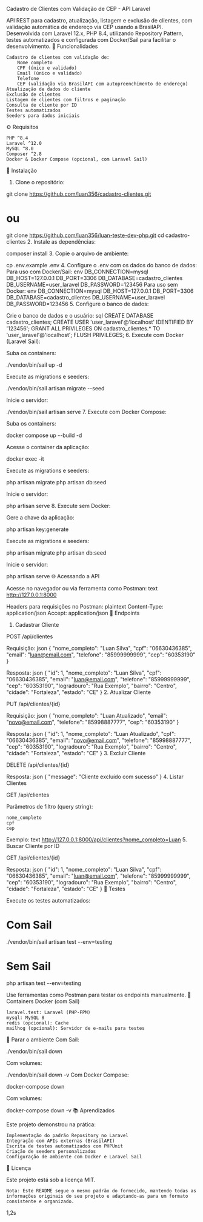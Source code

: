 Cadastro de Clientes com Validação de CEP - API Laravel

API REST para cadastro, atualização, listagem e exclusão de clientes, com validação automática de endereço via CEP usando a BrasilAPI. Desenvolvida com Laravel 12.x, PHP 8.4, utilizando Repository Pattern, testes automatizados e configurada com Docker/Sail para facilitar o desenvolvimento.
🧰 Funcionalidades

    Cadastro de clientes com validação de:
        Nome completo
        CPF (único e validado)
        Email (único e validado)
        Telefone
        CEP (validação via BrasilAPI com autopreenchimento de endereço)
    Atualização de dados do cliente
    Exclusão de clientes
    Listagem de clientes com filtros e paginação
    Consulta de cliente por ID
    Testes automatizados
    Seeders para dados iniciais

⚙️ Requisitos

    PHP ^8.4
    Laravel ^12.0
    MySQL ^8.0
    Composer ^2.8
    Docker & Docker Compose (opcional, com Laravel Sail)

🚀 Instalação
1. Clone o repositório:

git clone https://github.com/luan356/cadastro-clientes.git
# ou
git clone https://github.com/luan356/luan-teste-dev-php.git
cd cadastro-clientes
2. Instale as dependências:

composer install
3. Copie o arquivo de ambiente:

cp .env.example .env
4. Configure o .env com os dados do banco de dados:
Para uso com Docker/Sail:
env
DB_CONNECTION=mysql
DB_HOST=127.0.0.1
DB_PORT=3306
DB_DATABASE=cadastro_clientes
DB_USERNAME=user_laravel
DB_PASSWORD=123456
Para uso sem Docker:
env
DB_CONNECTION=mysql
DB_HOST=127.0.0.1
DB_PORT=3306
DB_DATABASE=cadastro_clientes
DB_USERNAME=user_laravel
DB_PASSWORD=123456
5. Configure o banco de dados:

Crie o banco de dados e o usuário:
sql
CREATE DATABASE cadastro_clientes;
CREATE USER 'user_laravel'@'localhost' IDENTIFIED BY '123456';
GRANT ALL PRIVILEGES ON cadastro_clientes.* TO 'user_laravel'@'localhost';
FLUSH PRIVILEGES;
6. Execute com Docker (Laravel Sail):

Suba os containers:

./vendor/bin/sail up -d

Execute as migrations e seeders:

./vendor/bin/sail artisan migrate --seed

Inicie o servidor:

./vendor/bin/sail artisan serve
7. Execute com Docker Compose:

Suba os containers:

docker compose up --build -d

Acesse o container da aplicação:

docker exec -it <nome-do-container> 

Execute as migrations e seeders:

php artisan migrate
php artisan db:seed

Inicie o servidor:

php artisan serve
8. Execute sem Docker:

Gere a chave da aplicação:

php artisan key:generate

Execute as migrations e seeders:

php artisan migrate
php artisan db:seed

Inicie o servidor:

php artisan serve
🌐 Acessando a API

Acesse no navegador ou via ferramenta como Postman:
text
http://127.0.0.1:8000

Headers para requisições no Postman:
plaintext
Content-Type: application/json
Accept: application/json
📡 Endpoints
1. Cadastrar Cliente

POST /api/clientes

Requisição:
json
{
  "nome_completo": "Luan Silva",
  "cpf": "06630436385",
  "email": "luan@email.com",
  "telefone": "85999999999",
  "cep": "60353190"
}

Resposta:
json
{
  "id": 1,
  "nome_completo": "Luan Silva",
  "cpf": "06630436385",
  "email": "luan@email.com",
  "telefone": "85999999999",
  "cep": "60353190",
  "logradouro": "Rua Exemplo",
  "bairro": "Centro",
  "cidade": "Fortaleza",
  "estado": "CE"
}
2. Atualizar Cliente

PUT /api/clientes/{id}

Requisição:
json
{
  "nome_completo": "Luan Atualizado",
  "email": "novo@email.com",
  "telefone": "85998887777",
  "cep": "60353190"
}

Resposta:
json
{
  "id": 1,
  "nome_completo": "Luan Atualizado",
  "cpf": "06630436385",
  "email": "novo@email.com",
  "telefone": "85998887777",
  "cep": "60353190",
  "logradouro": "Rua Exemplo",
  "bairro": "Centro",
  "cidade": "Fortaleza",
  "estado": "CE"
}
3. Excluir Cliente

DELETE /api/clientes/{id}

Resposta:
json
{ "message": "Cliente excluído com sucesso" }
4. Listar Clientes

GET /api/clientes

Parâmetros de filtro (query string):

    nome_completo
    cpf
    cep

Exemplo:
text
http://127.0.0.1:8000/api/clientes?nome_completo=Luan
5. Buscar Cliente por ID

GET /api/clientes/{id}

Resposta:
json
{
  "id": 1,
  "nome_completo": "Luan Silva",
  "cpf": "06630436385",
  "email": "luan@email.com",
  "telefone": "85999999999",
  "cep": "60353190",
  "logradouro": "Rua Exemplo",
  "bairro": "Centro",
  "cidade": "Fortaleza",
  "estado": "CE"
}
🧪 Testes

Execute os testes automatizados:

# Com Sail
./vendor/bin/sail artisan test --env=testing

# Sem Sail
php artisan test --env=testing

Use ferramentas como Postman para testar os endpoints manualmente.
📂 Containers Docker (com Sail)

    laravel.test: Laravel (PHP-FPM)
    mysql: MySQL 8
    redis (opcional): Cache
    mailhog (opcional): Servidor de e-mails para testes

🧼 Parar o ambiente
Com Sail:

./vendor/bin/sail down

Com volumes:

./vendor/bin/sail down -v
Com Docker Compose:

docker-compose down

Com volumes:

docker-compose down -v
📚 Aprendizados

Este projeto demonstrou na prática:

    Implementação do padrão Repository no Laravel
    Integração com APIs externas (BrasilAPI)
    Escrita de testes automatizados com PHPUnit
    Criação de seeders personalizados
    Configuração de ambiente com Docker e Laravel Sail

📝 Licença

Este projeto está sob a licença MIT.

    Nota: Este README segue o mesmo padrão do fornecido, mantendo todas as informações originais do seu projeto e adaptando-as para um formato consistente e organizado.

1,2s
